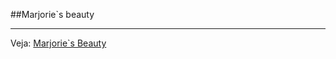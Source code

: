 ##Marjorie`s beauty
<hr>

<p> Veja: <a href="https://candid-selkie-04c69c.netlify.app/">Marjorie`s Beauty</a></p>
